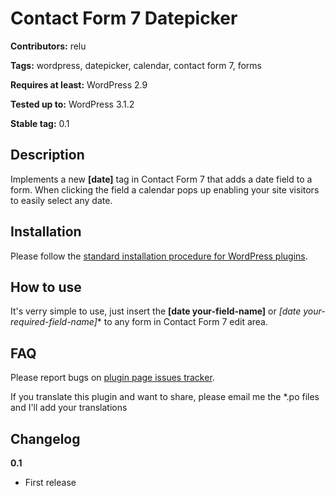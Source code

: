 # Contact Form 7 Datepicker

**Contributors:** relu

**Tags:** wordpress, datepicker, calendar, contact form 7, forms

**Requires at least:** WordPress 2.9

**Tested up to:** WordPress 3.1.2

**Stable tag:** 0.1

## Description

Implements a new **[date]** tag in Contact Form 7 that adds a date field to a form. When clicking the field a calendar pops up enabling your site visitors to easily select any date.

## Installation

Please follow the [standard installation procedure for WordPress plugins](http://codex.wordpress.org/Managing_Plugins#Installing_Plugins).

## How to use

It's verry simple to use, just insert the **[date your-field-name]** or **[date* your-required-field-name]** to any form in Contact Form 7 edit area.

## FAQ

Please report bugs on [plugin page issues tracker](https://github.com/relu/contact-form-7-datepicker/issues).

If you translate this plugin and want to share, please email me the *.po files and I'll add your translations

## Changelog

**0.1**

* First release

